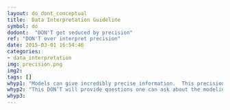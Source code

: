 ```yaml
---
layout: do_dont_conceptual
title:  Data Interpretation Guideline
symbol: do
dodont:  "DON'T get seduced by precision"
ref: "DON'T over interpret precision" 
date: 2015-03-01 16:54:46
categories:
- data_interpretation
img: precision.png
img2: 
tags: []
whyp1: "Models can give incredibly precise information.  This precision is NOT the same as accuracy.  Therefore, when interpreting results, it is important to understand whether the precision is warranted or just an artifact of data interpolation or smoothing."
whyp2: "This DON’T will provide questions one can ask about the modeling process to better understand what degree of precision is warranted and suggestions on how to navigate to  appropriate spatial and temporal domains."
whyp3:
---
```


